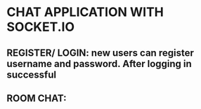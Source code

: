 # CHAT APPLICATION WITH SOCKET.IO


## REGISTER/ LOGIN: new users can register username and password. After logging in successful 
## ROOM CHAT: 